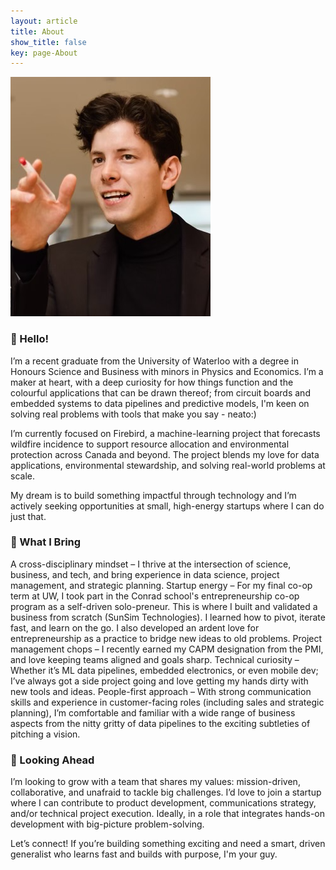 ```yaml
---
layout: article
title: About
show_title: false
key: page-About
---
```


<!-- ![Profile image cannot be displayed.](/assets/images/profile_photo.png "@UW Campus") -->

<img class="@UW Campus" src="/assets/images/profile_photo.png"/>

### 👋 Hello!
I’m a recent graduate from the University of Waterloo with a degree in Honours Science and Business with minors in Physics and Economics. I’m a maker at heart, with a deep curiosity for how things function and the colourful applications that can be drawn thereof; from circuit boards and embedded systems to data pipelines and predictive models, I'm keen on solving real problems with tools that make you say - neato:)

I’m currently focused on Firebird, a machine-learning project that forecasts wildfire incidence to support resource allocation and environmental protection across Canada and beyond. The project blends my love for data applications, environmental stewardship, and solving real-world problems at scale. 

My dream is to build something impactful through technology and I’m actively seeking opportunities at small, high-energy startups where I can do just that.

### 🚀 What I Bring
A cross-disciplinary mindset – I thrive at the intersection of science, business, and tech, and bring experience in data science, project management, and strategic planning.
Startup energy – For my final co-op term at UW, I took part in the Conrad school's entrepreneurship co-op program as a self-driven solo-preneur. This is where I built and validated a business from scratch (SunSim Technologies). I learned how to pivot, iterate fast, and learn on the go. I also developed an ardent love for entrepreneurship as a practice to bridge new ideas to old problems.
Project management chops – I recently earned my CAPM designation from the PMI, and love keeping teams aligned and goals sharp.
Technical curiosity – Whether it’s ML  data pipelines, embedded electronics, or even mobile dev; I’ve always got a side project going and love getting my hands dirty with new tools and ideas.
People-first approach – With strong communication skills and experience in customer-facing roles (including sales and strategic planning), I’m comfortable and familiar with a wide range of business aspects from the nitty gritty of data pipelines to the exciting subtleties of pitching a vision.

### 🌱 Looking Ahead
I’m looking to grow with a team that shares my values: mission-driven, collaborative, and unafraid to tackle big challenges. I’d love to join a startup where I can contribute to product development, communications strategy, and/or technical project execution. Ideally, in a role that integrates hands-on development with big-picture problem-solving.

Let’s connect! If you’re building something exciting and need a smart, driven generalist who learns fast and builds with purpose, I'm your guy.